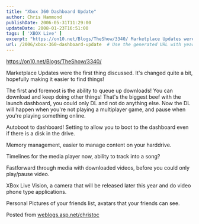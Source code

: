 ```yaml
---
title: "Xbox 360 Dashboard Update"
author: Chris Hammond
publishDate: 2006-05-31T11:29:00
updateDate: 2008-01-23T16:51:00
tags: [ 'XBOX Live' ]
excerpt: "https://on10.net/Blogs/TheShow/3340/ Marketplace Updates were the first thing discussed. It's changed quite a bit, hopefully making it easier to find things!  The first and foremost is the ability to queue up downloads! You can download and keep doing other things! That's the biggest beef with the launch dashboard, you could only DL and not do anything else. Now the DL will happen when you're not playing a multiplayer game, and pause when you're playing something online. Autoboot to dashboard! Setting to allow you to boot to the dashboard even if there is a disk in the drive. Memory management, easier to manage content on your harddrive. Timelines for the media player now, ability to track into a song? Fastforward through media with downloaded videos, before you could only play/pause video. XBox Live Vision, a camera that will be released later this year and do video phone type applications. Personal Pictures of your friends list, avatars that your friends can see. Posted from..."
url: /2006/xbox-360-dashboard-update  # Use the generated URL with year
---
```

<P><A href="https://on10.net/Blogs/TheShow/3340/">https://on10.net/Blogs/TheShow/3340/</A></P> <P>Marketplace Updates were the first thing discussed. It's changed quite a bit, hopefully making it easier to find things! </P> <P>The first and foremost is the ability to queue up downloads! You can download and keep doing other things! That's the biggest beef with the launch dashboard, you could only DL and not do anything else. Now the DL will happen when you're not playing a multiplayer game, and pause when you're playing something online.</P> <P>Autoboot to dashboard! Setting to allow you to boot to the dashboard even if there is a disk in the drive.</P> <P>Memory management, easier to manage content on your harddrive.</P> <P>Timelines for the media player now, ability to track into a song?</P> <P>Fastforward through media with downloaded videos, before you could only play/pause video.</P> <P>XBox Live Vision, a camera that will be released later this year and do video phone type applications.</P> <P>Personal Pictures of your friends list, avatars that your friends can see.</P> Posted from <A href="https://www.chrishammond.com/blogs/metablog.ashx">weblogs.asp.net/christoc</a>
